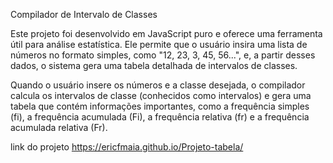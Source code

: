 Compilador de Intervalo de Classes

Este projeto foi desenvolvido em JavaScript puro e oferece uma ferramenta útil para análise estatística. Ele permite que o usuário insira uma lista de números no formato simples, como "12, 23, 3, 45, 56...", e, a partir desses dados, o sistema gera uma tabela detalhada de intervalos de classes.

Quando o usuário insere os números e a classe desejada, o compilador calcula os intervalos de classe (conhecidos como intervalos) e gera uma tabela que contém informações importantes, como a frequência simples (fi), a frequência acumulada (Fi), a frequência relativa (fr) e a frequência acumulada relativa (Fr).


link do projeto https://ericfmaia.github.io/Projeto-tabela/
